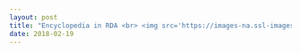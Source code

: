 ```yaml
---
layout: post
title: "Encyclopedia in RDA <br> <img src='https://images-na.ssl-images-amazon.com/images/I/51YJ0Y4NDTL._SX258_BO1,204,203,200_.jpg' height='375' width='245'>"
date: 2018-02-19
---
```


<div class="show>Encyclopedia book in RDA format </div>
            
